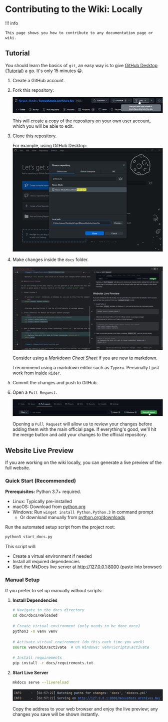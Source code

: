 # Contributing to the Wiki: Locally

!!! info

    This page shows you how to contribute to any documentation page or wiki.

## Tutorial

You should learn the basics of `git`, an easy way is to give [GitHub Desktop (Tutorial)](https://www.youtube.com/watch?v=77W2JSL7-r8) a go.
It's only 15 minutes 😀.

1. Create a GitHub account.
2. Fork this repository:

    ![Image](../Images/Contribute/ForkTheRepo.png)

    This will create a copy of the repository on your own user account, which you will be able to edit.

3. Clone this repository.

    For example, using GitHub Desktop:
    ![Image](../Images/Contribute/GitHubDesktop.png)

4. Make changes inside the `docs` folder.

    ![Image](../Images/Contribute/Rider.png)

    Consider using a [*Markdown Cheat Sheet*](https://github.com/adam-p/markdown-here/wiki/Markdown-Cheatsheet) if you are new to markdown.

    I recommend using a markdown editor such as `Typora`.
    Personally I just work from inside `Rider`.

5. Commit the changes and push to GitHub.

6. Open a `Pull Request`.

    ![Image](../Images/Contribute/OpenPullRequest.png)

    Opening a `Pull Request` will allow us to review your changes before adding them with the main official page. If everything's good, we'll hit the merge button and add your changes to the official repository.

## Website Live Preview

If you are working on the wiki locally, you can generate a live preview of the full website.

### Quick Start (Recommended)

**Prerequisites:** Python 3.7+ required.

- Linux: Typically pre-installed
- macOS: Download from [python.org](https://python.org/)
- Windows: Run `winget install Python.Python.3` in command prompt
    - Or download manually from [python.org/downloads](https://python.org/downloads/)

Run the automated setup script from the project root:

```bash
python3 start_docs.py
```

This script will:

- Create a virtual environment if needed
- Install all required dependencies
- Start the MkDocs live server at http://127.0.0.1:8000 (paste into browser)

### Manual Setup

If you prefer to set up manually without scripts:

1. **Install Dependencies**
   
    ```bash
    # Navigate to the docs directory
    cd doc/docs/Reloaded
    
    # Create virtual environment (only needs to be done once)
    python3 -m venv venv
    
    # Activate virtual environment (do this each time you work)
    source venv/bin/activate  # On Windows: venv\Scripts\activate
    
    # Install requirements
    pip install -r docs/requirements.txt
    ```

2. **Start Live Server**
   
    ```bash
    mkdocs serve --livereload
    ```

    ![Image](../Images/Contribute/LocalRun.png)

    Copy the address to your web browser and enjoy the live preview; any changes you save will be shown instantly.


